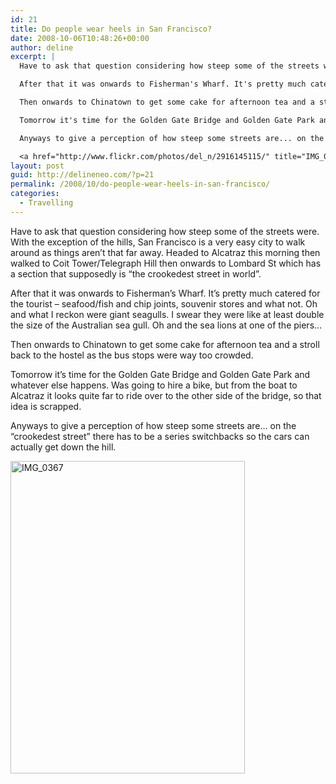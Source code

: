 ```yaml
---
id: 21
title: Do people wear heels in San Francisco?
date: 2008-10-06T10:48:26+00:00
author: deline
excerpt: |
  Have to ask that question considering how steep some of the streets were. With the exception of the hills, San Francisco is a very easy city to walk around as things aren't that far away. Headed to Alcatraz this morning then walked to Coit Tower/Telegraph Hill then onwards to Lombard St which has a section that supposedly is "the crookedest street in world".

  After that it was onwards to Fisherman's Wharf. It's pretty much catered for the tourist - seafood/fish and chip joints, souvenir stores and what not. Oh and what I reckon were giant seagulls. I swear they were like at least double the size of the Australian sea gull. Oh and the sea lions at one of the piers...

  Then onwards to Chinatown to get some cake for afternoon tea and a stroll back to the hostel as the bus stops were way too crowded.

  Tomorrow it's time for the Golden Gate Bridge and Golden Gate Park and whatever else happens. Was going to hire a bike, but from the boat to Alcatraz it looks quite far to ride over to the other side of the bridge, so that idea is scrapped.

  Anyways to give a perception of how steep some streets are... on the "crookedest street" there has to be a series switchbacks so the cars can actually get down the hill.

  <a href="http://www.flickr.com/photos/del_n/2916145115/" title="IMG_0367 by del_n, on Flickr"><img src="http://farm4.static.flickr.com/3147/2916145115_0b2e10a147.jpg" width="375" height="500" alt="IMG_0367" /></a>
layout: post
guid: http://delineneo.com/?p=21
permalink: /2008/10/do-people-wear-heels-in-san-francisco/
categories:
  - Travelling
---
```

Have to ask that question considering how steep some of the streets were. With the exception of the hills, San Francisco is a very easy city to walk around as things aren&#8217;t that far away. Headed to Alcatraz this morning then walked to Coit Tower/Telegraph Hill then onwards to Lombard St which has a section that supposedly is &#8220;the crookedest street in world&#8221;.

After that it was onwards to Fisherman&#8217;s Wharf. It&#8217;s pretty much catered for the tourist &#8211; seafood/fish and chip joints, souvenir stores and what not. Oh and what I reckon were giant seagulls. I swear they were like at least double the size of the Australian sea gull. Oh and the sea lions at one of the piers&#8230;

Then onwards to Chinatown to get some cake for afternoon tea and a stroll back to the hostel as the bus stops were way too crowded.

Tomorrow it&#8217;s time for the Golden Gate Bridge and Golden Gate Park and whatever else happens. Was going to hire a bike, but from the boat to Alcatraz it looks quite far to ride over to the other side of the bridge, so that idea is scrapped.

Anyways to give a perception of how steep some streets are&#8230; on the &#8220;crookedest street&#8221; there has to be a series switchbacks so the cars can actually get down the hill.

[<img src="http://farm4.static.flickr.com/3147/2916145115_0b2e10a147.jpg" width="375" height="500" alt="IMG_0367" />](http://www.flickr.com/photos/del_n/2916145115/ "IMG_0367 by del_n, on Flickr")
